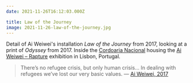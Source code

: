 ```yaml
---
date: 2021-11-26T16:12:03.000Z

title: Law of the Journey
image: 2021-11-26-law-of-the-journey.jpg
---
```


Detail of Ai Weiwei's installation _Law of the Journey_ from 2017, looking at a print of _Odyssey_ from 2017. Inside the [Cordoaria Nacional](https://en.wikipedia.org/wiki/Cordoaria_Nacional) housing the [Ai Weiwei – Rapture](https://aiweiweilisboa.pt) exhibition in Lisbon, Portugal.

> There’s no refugee crisis, but only human crisis… In dealing with refugees we’ve lost our very basic values.
> — [Ai Weiwei, 2017](https://www.gessato.com/law-journey-ai-weiwei/)
